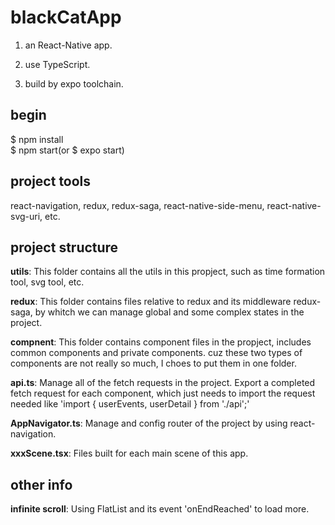 # blackCatApp
1. an React-Native app.

2. use TypeScript.

3. build by expo toolchain.


## begin
$ npm install
<br>
$ npm start(or $ expo start)

## project tools
react-navigation, redux, redux-saga, react-native-side-menu, react-native-svg-uri, etc.

## project structure
**utils**: This folder contains all the utils in this propject, such as time formation tool, svg tool, etc.

**redux**: This folder contains files relative to redux and its middleware redux-saga, by whitch we can manage global and some complex states in the project.

**compnent**: This folder contains component files in the propject, includes common components and private components. cuz these two types of components are not really so much, I choes to put them in one folder.

**api.ts**: Manage all of the fetch requests in the project. Export a completed fetch request for each component, which just needs to import the request needed like 'import { userEvents, userDetail } from './api';'

**AppNavigator.ts**: Manage and config router of the project by using react-navigation.

**xxxScene.tsx**: Files built for each main scene of this app.



## other info
**infinite scroll**: Using FlatList and its event 'onEndReached' to load more.


